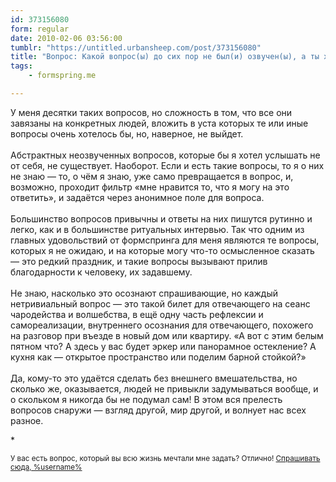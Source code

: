 ```yaml
---
id: 373156080
form: regular
date: 2010-02-06 03:56:00
tumblr: "https://untitled.urbansheep.com/post/373156080"
title: "Вопрос: Какой вопрос(ы) до сих пор не был(и) озвучен(ы), а ты хотел бы услышать его/их не от себя?"
tags:
    - formspring.me

---
```


<p>У меня десятки таких вопросов, но сложность в том, что все они завязаны на конкретных людей, вложить в уста которых те или иные вопросы очень хотелось бы, но, наверное, не выйдет.<br/><br/>
Абстрактных неозвученных вопросов, которые бы я хотел услышать не от себя, не существует. Наоборот. Если и есть такие вопросы, то я о них не знаю — то, о чём я знаю, уже само превращается в вопрос, и, возможно, проходит фильтр «мне нравится то, что я могу на это ответить», и задаётся через анонимное поле для вопроса.<br/><br/>
Большинство вопросов привычны и ответы на них пишутся рутинно и легко, как и в большинстве ритуальных интервью. Так что одним из главных удовольствий от формспринга для меня являются те вопросы, которых я не ожидаю, и на которые могу что-то осмысленное сказать — это редкий праздник, и такие вопросы вызывают прилив благодарности к человеку, их задавшему.<br/><br/>
Не знаю, насколько это осознают спрашивающие, но каждый нетривиальный вопрос — это такой билет для отвечающего на сеанс чародейства и волшебства, в ещё одну часть рефлексии и самореализации, внутреннего осознания для отвечающего, похожего на разговор при въезде в новый дом или квартиру. «А вот с этим белым пятном что? А здесь у вас будет эркер или панорамное остекление? А кухня как — открытое пространство или поделим барной стойкой?»<br/><br/>
Да, кому-то это удаётся сделать без внешнего вмешательства, но сколько же, оказывается, людей не привыкли задумываться вообще, и о скольком я никогда бы не подумал сам! В этом вся прелесть вопросов снаружи — взгляд другой, мир другой, и волнует нас всех разное.</p>

<p>*</p>

<p><small>У вас есть вопрос, который вы всю жизнь мечтали мне задать? Отлично! <a href="http://formspring.me/urbansheep">Спрашивать сюда, %username%</a></small></p>

